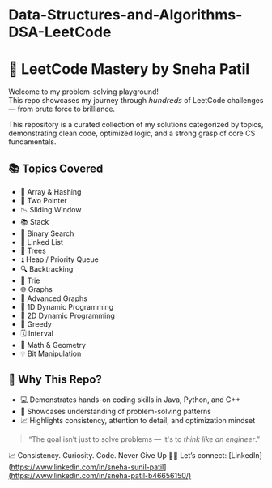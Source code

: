 # Data-Structures-and-Algorithms-DSA-LeetCode

# 🚀 LeetCode Mastery by Sneha Patil

Welcome to my problem-solving playground!  
This repo showcases my journey through 𝘩𝘶𝘯𝘥𝘳𝘦𝘥𝘴 of LeetCode challenges — from brute force to brilliance.

This repository is a curated collection of my solutions categorized by topics, demonstrating clean code, optimized logic, and a strong grasp of core CS fundamentals.

## 📚 Topics Covered

- 🧮 Array & Hashing
- 🔁 Two Pointer
- 📉 Sliding Window
- 📚 Stack
- 🎯 Binary Search
- 🔗 Linked List
- 🌲 Trees
- ⏫ Heap / Priority Queue
- 🔍 Backtracking
- 🧵 Trie
- 🌐 Graphs
- 🧠 Advanced Graphs
- 🔢 1D Dynamic Programming
- 🧮 2D Dynamic Programming
- 🧲 Greedy
- 🗓️ Interval
- 📐 Math & Geometry
- 💡 Bit Manipulation

## 🌟 Why This Repo?

- 💻 Demonstrates hands-on coding skills in Java, Python, and C++
- 🚦 Showcases understanding of problem-solving patterns
- 📈 Highlights consistency, attention to detail, and optimization mindset

> “The goal isn’t just to solve problems — it's to *think like an engineer*.”

📈 Consistency. Curiosity. Code. Never Give Up 
👩‍💻 Let’s connect: [LinkedIn](https://www.linkedin.com/in/sneha-sunil-patil](https://www.linkedin.com/in/sneha-patil-b46656150/)

